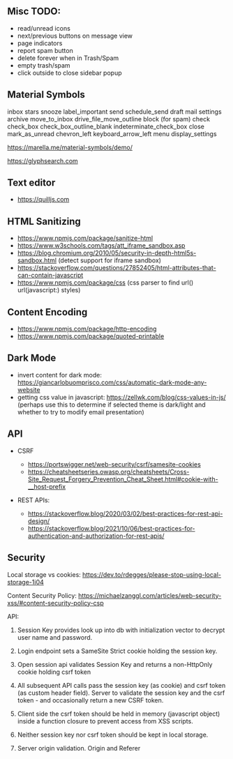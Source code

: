 ## Misc TODO:

- read/unread icons
- next/previous buttons on message view
- page indicators
- report spam button
- delete forever when in Trash/Spam
- empty trash/spam
- click outside to close sidebar popup


## Material Symbols

inbox
stars
snooze
label_important
send
schedule_send
draft
mail
settings
archive
move_to_inbox
drive_file_move_outline
block (for spam)
check
check_box
check_box_outline_blank
indeterminate_check_box
close
mark_as_unread
chevron_left
keyboard_arrow_left
menu
display_settings


https://marella.me/material-symbols/demo/

https://glyphsearch.com

## Text editor

* https://quilljs.com

## HTML Sanitizing

* https://www.npmjs.com/package/sanitize-html 
* https://www.w3schools.com/tags/att_iframe_sandbox.asp
* https://blog.chromium.org/2010/05/security-in-depth-html5s-sandbox.html (detect support for iframe sandbox)
* https://stackoverflow.com/questions/27852405/html-attributes-that-can-contain-javascript
* https://www.npmjs.com/package/css (css parser to find url() url(javascript:) styles)

## Content Encoding

* https://www.npmjs.com/package/http-encoding
* https://www.npmjs.com/package/quoted-printable

## Dark Mode

* invert content for dark mode: https://giancarlobuomprisco.com/css/automatic-dark-mode-any-website
* getting css value in javascript: https://zellwk.com/blog/css-values-in-js/
  (perhaps use this to determine if selected theme is dark/light and whether to try to modify email presentation)

## API 

* CSRF

    * https://portswigger.net/web-security/csrf/samesite-cookies
    * https://cheatsheetseries.owasp.org/cheatsheets/Cross-Site_Request_Forgery_Prevention_Cheat_Sheet.html#cookie-with-__host-prefix

* REST APIs:
    * https://stackoverflow.blog/2020/03/02/best-practices-for-rest-api-design/
    * https://stackoverflow.blog/2021/10/06/best-practices-for-authentication-and-authorization-for-rest-apis/


## Security

Local storage vs cookies: https://dev.to/rdegges/please-stop-using-local-storage-1i04

Content Security Policy: https://michaelzanggl.com/articles/web-security-xss/#content-security-policy-csp

API:

1. Session Key provides look up into db with initialization vector to decrypt user name and password.

2. Login endpoint sets a SameSite Strict cookie holding the session key.

3. Open session api validates Session Key and returns a non-HttpOnly cookie holding csrf token

4. All subsequent API calls pass the session key (as cookie) and csrf token (as custom header field).  Server to validate the session key and the csrf token - and occasionally return a new CSRF token.

5. Client side the csrf token should be held in memory (javascript object) inside a function closure to prevent access from XSS scripts.

6. Neither session key nor csrf token should be kept in local storage.

7. Server origin validation. Origin and Referer


